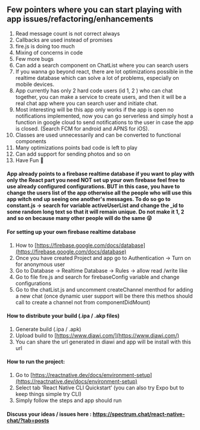 ## Few pointers where you can start playing with app issues/refactoring/enhancements
1. Read message count is not correct always
2. Callbacks are used instead of promises
3. fire.js is doing too much
4. Mixing of concerns in code
5. Few more bugs
6. Can add a search component on ChatList where you can search users
7. If you wanna go beyond react, there are lot optimizations possible in the realtime database which can solve a lot of problems, especially on mobile devices.
8. App currently has only 2 hard code users (id 1, 2 ) who can chat together, you can make a service to create users, and then it will be a real chat app where you can search user and initiate chat.
9. Most interesting will be this app only works if the app is open no notifications implemented, now you can go serverless and simply host a function in google cloud to send notifications to the user in case the app is closed. (Search FCM for android and APNS for iOS).
10. Classes are used unnecessarily and can be converted to functional components
11. Many optimizations points bad code is left to play
12. Can add support for sending photos and so on
12. Have Fun 🤨

#### App already points to a firebase realtime database if you want to play with only the React part you need NOT set up your own firebase feel free to use already configured configurations. BUT in this case, you have to change the users list of the app otherwise all the people who will use this app witch end up seeing one another's messages. To do so go to constant.js -> search for variable activeUserList and change the _id to some random long text so that it will remain unique. Do not make it 1, 2 and so on because many other people will do the same 😜

####  For setting up your own  firebase realtime database
1.  How to [https://firebase.google.com/docs/database](https://firebase.google.com/docs/database)
2.  Once you have created Project and app go to Authentication -> Turn on for anonymous user
3.  Go to Database -> Realtime Database -> Rules -> allow read /write like 
4.  Go to file fire.js and search for firebaseConfig variable and change configurations
5.  Go to the chatList.js and uncomment createChannel menthod for adding a new chat (once dynamic user support will be there this methos should call to create a channel not from componentDidMount)

#### How to distribute your build (.ipa / .akp files)
1. Generate build (.ipa / .apk)
2. Upload build to [https://www.diawi.com/](https://www.diawi.com/)
3. You can share the url generated in diawi and app will be install with this url

#### How to run the project:
1. Go to [https://reactnative.dev/docs/environment-setup](https://reactnative.dev/docs/environment-setup)
2. Select tab ‘React Native CLI Quickstart’ (you can also try Expo but to keep things simple try CLI)
3. Simply follow the steps and app should run

#### Discuss your ideas / issues here : https://spectrum.chat/react-native-chat/?tab=posts
